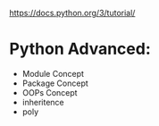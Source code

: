 https://docs.python.org/3/tutorial/

# Python Advanced:
- Module Concept
- Package Concept
- OOPs Concept
- inheritence
- poly
